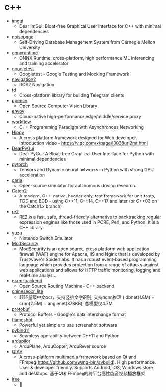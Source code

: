 # c++
- [imgui](https://github.com/ocornut/imgui)
  - Dear ImGui: Bloat-free Graphical User interface for C++ with minimal dependencies
- [noisepage](https://github.com/cmu-db/noisepage)
  - Self-Driving Database Management System from Carnegie Mellon University
- [onnxruntime](https://github.com/microsoft/onnxruntime)
  - ONNX Runtime: cross-platform, high performance ML inferencing and training accelerator
- [googletest](https://github.com/google/googletest)
  - Googletest - Google Testing and Mocking Framework
- [navigation2](https://github.com/ros-planning/navigation2)
  - ROS2 Navigation
- [td](https://github.com/tdlib/td)
  - Cross-platform library for building Telegram clients
- [opencv](https://github.com/opencv/opencv)
  - Open Source Computer Vision Library
- [envoy](https://github.com/envoyproxy/envoy)
  - Cloud-native high-performance edge/middle/service proxy
- [workflow](https://github.com/sogou/workflow)
  - C++ Programming Paradigm with Asynchronous Networking
- [Hippy](https://github.com/Tencent/Hippy)
  - A cross platform framework designed for Web developer. Introduction video - https://v.qq.com/x/page/i3038urj2mt.html
- [DearPyGui](https://github.com/hoffstadt/DearPyGui)
  - Dear PyGui: A Bloat-free Graphical User Interface for Python with minimal dependencies
- [pytorch](https://github.com/pytorch/pytorch)
  - Tensors and Dynamic neural networks in Python with strong GPU acceleration
- [carla](https://github.com/carla-simulator/carla)
  - Open-source simulator for autonomous driving research.
- [Catch2](https://github.com/catchorg/Catch2)
  - A modern, C++-native, header-only, test framework for unit-tests, TDD and BDD - using C++11, C++14, C++17 and later (or C++03 on the Catch1.x branch)
- [re2](https://github.com/google/re2)
  - RE2 is a fast, safe, thread-friendly alternative to backtracking regular expression engines like those used in PCRE, Perl, and Python. It is a C++ library.
- [yuzu](https://github.com/yuzu-emu/yuzu)
  - Nintendo Switch Emulator
- [ModSecurity](https://github.com/SpiderLabs/ModSecurity)
  - ModSecurity is an open source, cross platform web application firewall (WAF) engine for Apache, IIS and Nginx that is developed by Trustwave's SpiderLabs. It has a robust event-based programming language which provides protection from a range of attacks against web applications and allows for HTTP traffic monitoring, logging and real-time analys…
- [osrm-backend](https://github.com/Project-OSRM/osrm-backend)
  - Open Source Routing Machine - C++ backend
- [chineseocr_lite](https://github.com/ouyanghuiyu/chineseocr_lite)
  - 超轻量级中文ocr，支持竖排文字识别, 支持ncnn推理 ( dbnet(1.8M) + crnn(2.5M) + anglenet(378KB)) 总模型仅4.7M
- [protobuf](https://github.com/protocolbuffers/protobuf)
  - Protocol Buffers - Google's data interchange format
- [flameshot](https://github.com/flameshot-org/flameshot)
  - Powerful yet simple to use screenshot software
- [pybind11](https://github.com/pybind/pybind11)
  - Seamless operability between C++11 and Python
- [ardupilot](https://github.com/ArduPilot/ardupilot)
  - ArduPlane, ArduCopter, ArduRover source
- [QtAV](https://github.com/wang-bin/QtAV)
  - A cross-platform multimedia framework based on Qt and FFmpeg(https://github.com/wang-bin/avbuild). High performance. User & developer friendly. Supports Android, iOS, Windows store and desktops. 基于Qt和FFmpeg的跨平台高性能音视频播放框架
- [iree](https://github.com/google/iree)
  - 👻
